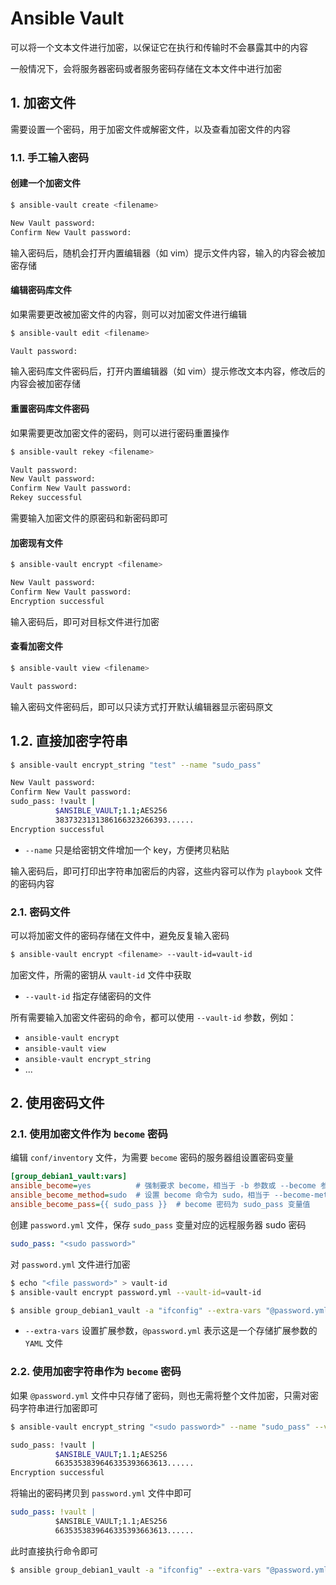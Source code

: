 # Ansible Vault

可以将一个文本文件进行加密，以保证它在执行和传输时不会暴露其中的内容

一般情况下，会将服务器密码或者服务密码存储在文本文件中进行加密

## 1. 加密文件

需要设置一个密码，用于加密文件或解密文件，以及查看加密文件的内容

### 1.1. 手工输入密码

#### 创建一个加密文件

```bash
$ ansible-vault create <filename>

New Vault password:
Confirm New Vault password:
```

输入密码后，随机会打开内置编辑器（如 vim）提示文件内容，输入的内容会被加密存储

#### 编辑密码库文件

如果需要更改被加密文件的内容，则可以对加密文件进行编辑

```bash
$ ansible-vault edit <filename>

Vault password:
```

输入密码库文件密码后，打开内置编辑器（如 vim）提示修改文本内容，修改后的内容会被加密存储

#### 重置密码库文件密码

如果需要更改加密文件的密码，则可以进行密码重置操作

```bash
$ ansible-vault rekey <filename>

Vault password:
New Vault password:
Confirm New Vault password:
Rekey successful
```

需要输入加密文件的原密码和新密码即可

#### 加密现有文件

```bash
$ ansible-vault encrypt <filename>

New Vault password:
Confirm New Vault password:
Encryption successful
```

输入密码后，即可对目标文件进行加密

#### 查看加密文件

```bash
$ ansible-vault view <filename>

Vault password:
```

输入密码文件密码后，即可以只读方式打开默认编辑器显示密码原文

## 1.2. 直接加密字符串

```bash
$ ansible-vault encrypt_string "test" --name "sudo_pass"

New Vault password:
Confirm New Vault password:
sudo_pass: !vault |
          $ANSIBLE_VAULT;1.1;AES256
          3837323131386166323266393......
Encryption successful
```

- `--name` 只是给密钥文件增加一个 key，方便拷贝粘贴

输入密码后，即可打印出字符串加密后的内容，这些内容可以作为 `playbook` 文件的密码内容

### 2.1. 密码文件

可以将加密文件的密码存储在文件中，避免反复输入密码

```bash
$ ansible-vault encrypt <filename> --vault-id=vault-id
```

加密文件，所需的密钥从 `vault-id` 文件中获取

- `--vault-id` 指定存储密码的文件

所有需要输入加密文件密码的命令，都可以使用 `--vault-id` 参数，例如：

- `ansible-vault encrypt`
- `ansible-vault view`
- `ansible-vault encrypt_string`
- ...

## 2. 使用密码文件

### 2.1. 使用加密文件作为 `become` 密码

编辑 `conf/inventory` 文件，为需要 `become` 密码的服务器组设置密码变量

```ini
[group_debian1_vault:vars]
ansible_become=yes          # 强制要求 become，相当于 -b 参数或 --become 参数
ansible_become_method=sudo  # 设置 become 命令为 sudo，相当于 --become-method 参数
ansible_become_pass={{ sudo_pass }}  # become 密码为 sudo_pass 变量值
```

创建 `password.yml` 文件，保存 `sudo_pass` 变量对应的远程服务器 sudo 密码

```yml
sudo_pass: "<sudo password>"
```

对 `password.yml` 文件进行加密

```bash
$ echo "<file password>" > vault-id
$ ansible-vault encrypt password.yml --vault-id=vault-id
```

```bash
$ ansible group_debian1_vault -a "ifconfig" --extra-vars "@password.yml" --vault-id=vault-id
```

- `--extra-vars` 设置扩展参数，`@password.yml` 表示这是一个存储扩展参数的 `YAML` 文件

### 2.2. 使用加密字符串作为 `become` 密码

如果 `@password.yml` 文件中只存储了密码，则也无需将整个文件加密，只需对密码字符串进行加密即可

```bash
$ ansible-vault encrypt_string "<sudo password>" --name "sudo_pass" --vault-id=vault-id

sudo_pass: !vault |
          $ANSIBLE_VAULT;1.1;AES256
          6635353839646335393663613......
Encryption successful
```

将输出的密码拷贝到 `password.yml` 文件中即可

```yml
sudo_pass: !vault |
          $ANSIBLE_VAULT;1.1;AES256
          6635353839646335393663613......
```

此时直接执行命令即可

```bash
$ ansible group_debian1_vault -a "ifconfig" --extra-vars "@password.yml" --vault-id=vault-id
```
